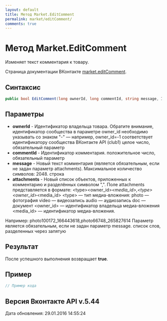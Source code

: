 ```yaml
---
layout: default
title: Метод Market.EditComment
permalink: market/editComment/
comments: true
---
```

# Метод Market.EditComment
Изменяет текст комментария к товару.

Страница документации ВКонтакте [market.editComment](https://vk.com/dev/market.editComment).

## Синтаксис
``` csharp
public bool EditComment(long ownerId, long commentId, string message, IEnumerable<MediaAttachment> attachments = null)
```

## Параметры
+ **ownerId** - Идентификатор владельца товара. 
Обратите внимание, идентификатор сообщества в параметре owner_id необходимо указывать со знаком "-" — например, owner_id=-1 соответствует идентификатору сообщества ВКонтакте API (club1)  целое число, обязательный параметр
+ **commentId** - Идентификатор комментария. положительное число, обязательный параметр
+ **message** - Новый текст комментария (является обязательным, если не задан параметр attachments). 
Максимальное количество символов: 2048. строка
+ **attachments** - Новый список объектов, приложенных к комментарию и разделённых символом ",". Поле attachments представляется в формате:
&lt;type&gt;&lt;owner_id&gt;_&lt;media_id&gt;,&lt;type&gt;&lt;owner_id&gt;_&lt;media_id&gt;
&lt;type&gt; — тип медиа-вложения:
photo — фотография 
video — видеозапись 
audio — аудиозапись 
doc — документ
&lt;owner_id&gt; — идентификатор владельца медиа-вложения 
&lt;media_id&gt; — идентификатор медиа-вложения. 

Например:
photo100172_166443618,photo66748_265827614
Параметр является обязательным, если не задан параметр message. список слов, разделенных через запятую

## Результат
После успешного выполнения возвращает **true**.

## Пример
``` csharp
// Пример кода
```

## Версия Вконтакте API v.5.44
Дата обновления: 29.01.2016 14:55:24
